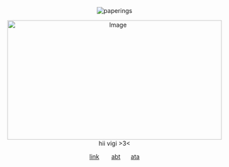 <div align="center"> <img src="https://komarev.com/ghpvc/?username=paperings&label=✶%20&color=eb4a4a&style=flat" alt="paperings" /> </p>
<div align="center"> <img width="500" height="279" alt="Image" src="https://github.com/user-attachments/assets/6870d82f-46a3-4594-869a-fda654e1d179" />
<div align="center"> hii vigi >3<

[link](https://guns.lol/promethium) ⠀  ⠀[abt](https://rentry.co/everlasting-peace)
⠀⠀[ata](https://paperings.atabook.org)

